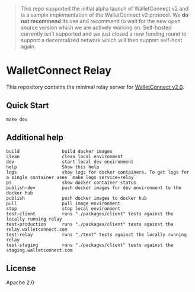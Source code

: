 > This repo supported the initial alpha launch of WalletConnect v2 and is a sample implementation of the WalletConnect v2 protocol. We **do not recommend** its use and recommend to wait for the new open source version which we are actively working on. Self-hosted currently isn’t supported and we just closed a new funding round to support a decentralized network which will then support self-host again.

# WalletConnect Relay

This repository contains the minimal relay server for [WalletConnect v2.0](https://github.com/WalletConnect/walletconnect-monorepo).

## Quick Start

```
make dev
```

## Additional help

```
build                build docker images
clean                clean local environment
dev                  start local dev environment
help                 Show this help
logs                 show logs for docker containers. To get logs for a single container uses `make logs service=relay`
ps                   show docker container status
publish-dev          push docker images for dev environment to the docker hub
publish              push docker images to docker hub
pull                 pull image environment
stop                 stop local environment
test-client          runs "./packages/client" tests against the locally running relay
test-production      runs "./packages/client" tests against the relay.walletconnect.com
test-relay           runs "./test" tests against the locally running relay
test-staging         runs "./packages/client" tests against the staging.walletconnect.com
```

## License

Apache 2.0
